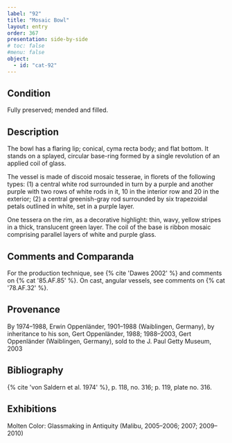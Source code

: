 ```yaml
---
label: "92"
title: "Mosaic Bowl"
layout: entry
order: 367
presentation: side-by-side
# toc: false
#menu: false 
object:
  - id: "cat-92"
---
```


## Condition

Fully preserved; mended and filled.

## Description

The bowl has a flaring lip; conical, cyma recta body; and flat bottom. It stands on a splayed, circular base-ring formed by a single revolution of an applied coil of glass.

The vessel is made of discoid mosaic tesserae, in florets of the following types: (1) a central white rod surrounded in turn by a purple and another purple with two rows of white rods in it, 10 in the interior row and 20 in the exterior; (2) a central greenish-gray rod surrounded by six trapezoidal petals outlined in white, set in a purple layer.

One tessera on the rim, as a decorative highlight: thin, wavy, yellow stripes in a thick, translucent green layer. The coil of the base is ribbon mosaic comprising parallel layers of white and purple glass.

## Comments and Comparanda

For the production technique, see {% cite 'Dawes 2002' %} and comments on {% cat '85.AF.85' %}. On cast, angular vessels, see comments on {% cat '78.AF.32' %}.

## Provenance

By 1974–1988, Erwin Oppenländer, 1901–1988 (Waiblingen, Germany), by inheritance to his son, Gert Oppenländer, 1988; 1988–2003, Gert Oppenländer (Waiblingen, Germany), sold to the J. Paul Getty Museum, 2003

## Bibliography

{% cite 'von Saldern et al. 1974' %}, p. 118, no. 316; p. 119, plate no. 316.

## Exhibitions

Molten Color: Glassmaking in Antiquity (Malibu, 2005–2006; 2007; 2009–2010)